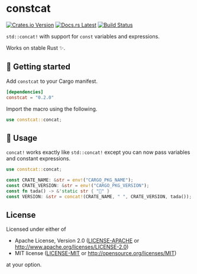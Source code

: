 # constcat

[![Crates.io Version](https://img.shields.io/crates/v/constcat.svg)](https://crates.io/crates/constcat)
[![Docs.rs Latest](https://img.shields.io/badge/docs.rs-latest-blue.svg)](https://docs.rs/constcat)
[![Build Status](https://img.shields.io/github/workflow/status/rossmacarthur/constcat/build/trunk)](https://github.com/rossmacarthur/constcat/actions?query=workflow%3Abuild)

`std::concat!` with support for `const` variables and expressions.

Works on stable Rust ✨.

## 🚀 Getting started

Add `constcat` to your Cargo manifest.

```toml
[dependencies]
constcat = "0.2.0"
```

Import the macro using the following.

```rust
use constcat::concat;
```

## 🤸 Usage

`concat!` works exactly like `std::concat!` except you can now pass variables and
constant expressions.

```rust
use constcat::concat;

const CRATE_NAME: &str = env!("CARGO_PKG_NAME");
const CRATE_VERSION: &str = env!("CARGO_PKG_VERSION");
const fn tada() -> &'static str { "🎉" }
const VERSION: &str = concat!(CRATE_NAME, " ", CRATE_VERSION, tada());
```

## License

Licensed under either of

- Apache License, Version 2.0 ([LICENSE-APACHE](LICENSE-APACHE) or
  http://www.apache.org/licenses/LICENSE-2.0)
- MIT license ([LICENSE-MIT](LICENSE-MIT) or http://opensource.org/licenses/MIT)

at your option.
